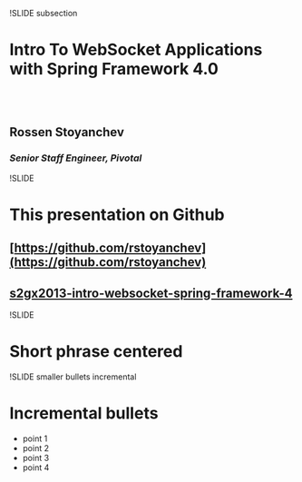 !SLIDE subsection

# Intro To WebSocket Applications with Spring Framework 4.0
<br><br>
## Rossen Stoyanchev
### _Senior Staff Engineer, Pivotal_

!SLIDE
# This presentation on Github
## [https://github.com/rstoyanchev](https://github.com/rstoyanchev)
## [s2gx2013-intro-websocket-spring-framework-4](https://github.com/rstoyanchev/s2gx2013-intro-websocket-spring-framework-4)

!SLIDE
# Short phrase centered

!SLIDE smaller bullets incremental
# Incremental bullets

* point 1
* point 2
* point 3
* point 4

